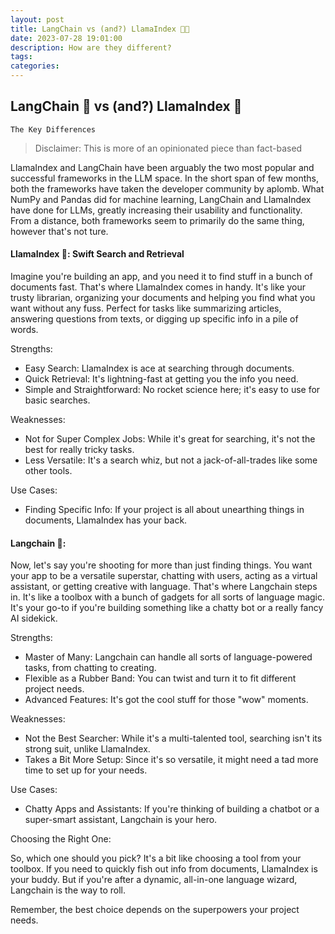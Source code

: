 ```yaml
---
layout: post
title: LangChain vs (and?) LlamaIndex 🦜🦙
date: 2023-07-28 19:01:00
description: How are they different?
tags: 
categories: 
---
```


## LangChain 🦜 vs (and?) LlamaIndex 🦙
`The Key Differences`

> Disclaimer: This is more of an opinionated piece than fact-based

LlamaIndex and LangChain have been arguably the two most popular and successful frameworks in the LLM space. In the short span of few months, both the frameworks have taken the developer community by aplomb. What NumPy and Pandas did for machine learning, LangChain and LlamaIndex have done for LLMs, greatly increasing their usability and functionality. From a distance, both frameworks seem to primarily do the same thing, however that's not ture. 


#### LlamaIndex 🦙: Swift Search and Retrieval

Imagine you're building an app, and you need it to find stuff in a bunch of documents fast. That's where LlamaIndex comes in handy. It's like your trusty librarian, organizing your documents and helping you find what you want without any fuss. Perfect for tasks like summarizing articles, answering questions from texts, or digging up specific info in a pile of words.

Strengths:

- Easy Search: LlamaIndex is ace at searching through documents.
- Quick Retrieval: It's lightning-fast at getting you the info you need.
- Simple and Straightforward: No rocket science here; it's easy to use for basic searches.
  
Weaknesses:

- Not for Super Complex Jobs: While it's great for searching, it's not the best for really tricky tasks.
- Less Versatile: It's a search whiz, but not a jack-of-all-trades like some other tools.
  
Use Cases:

- Finding Specific Info: If your project is all about unearthing things in documents, LlamaIndex has your back.

#### Langchain 🦜:

Now, let's say you're shooting for more than just finding things. You want your app to be a versatile superstar, chatting with users, acting as a virtual assistant, or getting creative with language. That's where Langchain steps in. It's like a toolbox with a bunch of gadgets for all sorts of language magic. It's your go-to if you're building something like a chatty bot or a really fancy AI sidekick.

Strengths:

- Master of Many: Langchain can handle all sorts of language-powered tasks, from chatting to creating.
- Flexible as a Rubber Band: You can twist and turn it to fit different project needs.
- Advanced Features: It's got the cool stuff for those "wow" moments.

Weaknesses:

- Not the Best Searcher: While it's a multi-talented tool, searching isn't its strong suit, unlike LlamaIndex.
- Takes a Bit More Setup: Since it's so versatile, it might need a tad more time to set up for your needs.

Use Cases:

- Chatty Apps and Assistants: If you're thinking of building a chatbot or a super-smart assistant, Langchain is your hero.

Choosing the Right One:

So, which one should you pick? It's a bit like choosing a tool from your toolbox. If you need to quickly fish out info from documents, LlamaIndex is your buddy. But if you're after a dynamic, all-in-one language wizard, Langchain is the way to roll.

Remember, the best choice depends on the superpowers your project needs.

